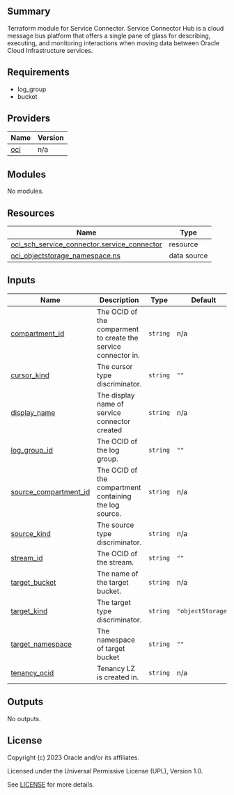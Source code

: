## Summary
Terraform module for Service Connector.
Service Connector Hub is a cloud message bus 
platform that offers a single pane of glass for describing, 
executing, and monitoring interactions when moving data between 
Oracle Cloud Infrastructure services.

## Requirements

* log_group
* bucket

## Providers

| Name | Version |
|------|---------|
| <a name="provider_oci"></a> [oci](#provider\_oci) | n/a |

## Modules

No modules.

## Resources

| Name | Type |
|------|------|
| [oci_sch_service_connector.service_connector](https://registry.terraform.io/providers/oracle/oci/latest/docs/resources/sch_service_connector) | resource |
| [oci_objectstorage_namespace.ns](https://registry.terraform.io/providers/oracle/oci/latest/docs/data-sources/objectstorage_namespace) | data source |

## Inputs

| Name | Description | Type | Default | Required |
|------|-------------|------|---------|:--------:|
| <a name="input_compartment_id"></a> [compartment\_id](#input\_compartment\_id) | The OCID of the comparment to create the service connector in. | `string` | n/a | yes |
| <a name="input_cursor_kind"></a> [cursor\_kind](#input\_cursor\_kind) | The cursor type discriminator. | `string` | `""` | no |
| <a name="input_display_name"></a> [display\_name](#input\_display\_name) | The display name of service connector created | `string` | n/a | yes |
| <a name="input_log_group_id"></a> [log\_group\_id](#input\_log\_group\_id) | The OCID of the log group. | `string` | `""` | no |
| <a name="input_source_compartment_id"></a> [source\_compartment\_id](#input\_source\_compartment\_id) | The OCID of the compartment containing the log source. | `string` | n/a | yes |
| <a name="input_source_kind"></a> [source\_kind](#input\_source\_kind) | The source type discriminator. | `string` | n/a | yes |
| <a name="input_stream_id"></a> [stream\_id](#input\_stream\_id) | The OCID of the stream. | `string` | `""` | no |
| <a name="input_target_bucket"></a> [target\_bucket](#input\_target\_bucket) | The name of the target bucket. | `string` | n/a | yes |
| <a name="input_target_kind"></a> [target\_kind](#input\_target\_kind) | The target type discriminator. | `string` | `"objectStorage"` | no |
| <a name="input_target_namespace"></a> [target\_namespace](#input\_target\_namespace) | The namespace of target bucket | `string` | `""` | no |
| <a name="input_tenancy_ocid"></a> [tenancy\_ocid](#input\_tenancy\_ocid) | Tenancy LZ is created in. | `string` | n/a | yes |

## Outputs

No outputs.

## License

Copyright (c) 2023 Oracle and/or its affiliates.

Licensed under the Universal Permissive License (UPL), Version 1.0.

See [LICENSE](../../license.txt) for more details.